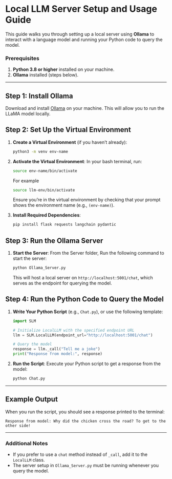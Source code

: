 
# Local LLM Server Setup and Usage Guide

This guide walks you through setting up a local server using **Ollama** to interact with a language model and running your Python code to query the model.

### Prerequisites
1. **Python 3.8 or higher** installed on your machine.
2. **Ollama** installed (steps below).

---

## Step 1: Install Ollama
Download and install [Ollama](https://ollama.com/) on your machine. This will allow you to run the LLaMA model locally.

## Step 2: Set Up the Virtual Environment
1. **Create a Virtual Environment** (if you haven’t already):
   ```bash
   python3 -m venv env-name
   ```
   
2. **Activate the Virtual Environment**:
   In your bash terminal, run:
   ```bash
   source env-name/bin/activate
   ```
   For example
   ```bash
   source llm-env/bin/activate
   ```
   
   Ensure you’re in the virtual environment by checking that your prompt shows the environment name (e.g., `(env-name)`).

3. **Install Required Dependencies**:
   ```bash
   pip install flask requests langchain pydantic
   ```

## Step 3: Run the Ollama Server
1. **Start the Server**:
   From the Server folder, Run the following command to start the server:
   ```bash
   python Ollama_Server.py
   ```
   
   This will host a local server on `http://localhost:5001/chat`, which serves as the endpoint for querying the model.

## Step 4: Run the Python Code to Query the Model
1. **Write Your Python Script** (e.g., `Chat.py`), or use the following template:

   ```python
   import SLM

   # Initialize LocalLLM with the specified endpoint URL
   llm = SLM.LocalLLM(endpoint_url="http://localhost:5001/chat")

   # Query the model
   response = llm._call("Tell me a joke")
   print("Response from model:", response)
   ```

2. **Run the Script**:
   Execute your Python script to get a response from the model:
   ```bash
   python Chat.py
   ```

---

## Example Output
When you run the script, you should see a response printed to the terminal:

```plaintext
Response from model: Why did the chicken cross the road? To get to the other side!
```

---

### Additional Notes
- If you prefer to use a `chat` method instead of `_call`, add it to the `LocalLLM` class.
- The server setup in `Ollama_Server.py` must be running whenever you query the model.
